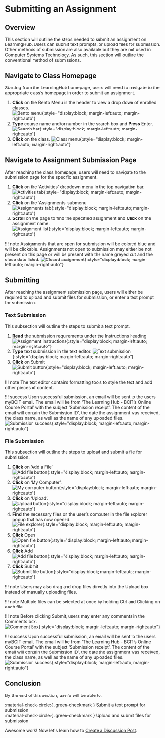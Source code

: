 # Submitting an Assignment

## Overview

This section will outline the steps needed to submit an assignment on LearningHub. Users can submit text prompts, or upload files for submission. Other methods of submission are also available but they are not used in Computer Systems Technology. As such, this section will outline the conventional method of submissions.

## Navigate to Class Homepage

Starting from the LearningHub homepage, users will need to navigate to the appropriate class’s homepage in order to submit an assignment.

1. **Click** on the Bento Menu in the header to view a drop down of enrolled classes.  
   ![Bento menu](./images/bento.png){:style="display:block; margin-left:auto; margin-right:auto"}
2. **Type** course name and/or number in the search box and **Press** Enter.  
   ![Search bar](./images/course_number_search.png){:style="display:block; margin-left:auto; margin-right:auto"}
3. **Click** on the class.
   ![Class menu](./images/course_selection.png){:style="display:block; margin-left:auto; margin-right:auto"}

## Navigate to Assignment Submission Page

After reaching the class homepage, users will need to navigate to the submission page for the specific assignment.

1. **Click** on the ‘Activities’ dropdown menu in the top navigation bar.  
   ![Activities tab](./images/activities_tab.png){:style="display:block; margin-left:auto; margin-right:auto"}
2. **Click** on the ‘Assignments’ submenu  
   ![Assignments tab](./images/assignments_tab.png){:style="display:block; margin-left:auto; margin-right:auto"}
3. **Scroll** on the page to find the specified assignment and **Click** on the assignment name.  
   ![Assignment list](./images/assignment_list.png){:style="display:block; margin-left:auto; margin-right:auto"}

!!! note
        Assignments that are open for submission will be colored blue and will be clickable. Assignments not open to submission may either be not present on this page or will be present with the name greyed out and the close date listed.
        ![Closed assignment](./images/closed_assignment.png){:style="display:block; margin-left:auto; margin-right:auto"}

## Submitting

After reaching the assignment submission page, users will either be required to upload and submit files for submission, or enter a text prompt for submission.

### Text Submission

This subsection will outline the steps to submit a text prompt.

1. **Read** the submission requirements under the Instructions heading  
    ![Assignment instructions](./images/assignment_instructions.png){:style="display:block; margin-left:auto; margin-right:auto"}
2. **Type** text submission in the text editor.
    ![Text submission](./images/text_submission.png){:style="display:block; margin-left:auto; margin-right:auto"}
3. **Click** on Submit  
    ![Submit button](./images/submit_button.png){:style="display:block; margin-left:auto; margin-right:auto"}

!!! note
        The text editor contains formatting tools to style the text and add other pieces of content.  

!!! success
        Upon successful submission, an email will be sent to the users myBCIT email. The email will be from ‘The Learning Hub - BCIT’s Online Course Portal’ with the subject  ‘Submission receipt’. The content of the email will contain the Submission ID’, the date the assignment was received, the class name, as well as the name of any uploaded files.  
        ![Submission success](./images/submission_success.png){:style="display:block; margin-left:auto; margin-right:auto"}

### File Submission

This subsection will outline the steps to upload and submit a file for submission.

1. **Click** on ‘Add a File’  
    ![Add file button](./images/add_file_button.png){:style="display:block; margin-left:auto; margin-right:auto"}
2. **Click** on ‘My Computer’.  
    ![My computer button](./images/my_computer.png){:style="display:block; margin-left:auto; margin-right:auto"}
3. **Click** on ‘Upload’.  
    ![Upload button](./images/upload.png){:style="display:block; margin-left:auto; margin-right:auto"}
4. **Find** the necessary files on the user’s computer in the file explorer popup that has now opened.  
    ![File explorer](./images/file_explorer.png){:style="display:block; margin-left:auto; margin-right:auto"}
5. **Click** Open  
    ![Open file button](./images/open_button.png){:style="display:block; margin-left:auto; margin-right:auto"}
6. **Click** Add  
    ![Add file button](./images/add_button.png){:style="display:block; margin-left:auto; margin-right:auto"}
7. **Click** Submit  
    ![Submit file button](./images/submit_file_button.png){:style="display:block; margin-left:auto; margin-right:auto"}

!!! note
        Users may also drag and drop files directly into the Upload box instead of manually uploading files.

!!! note
        Multiple files can be selected at once by holding Ctrl and Clicking on each file.

!!! note
        Before clicking Submit, users may enter any comments in the Comments box.  
    ![Comment Box](./images/comment_box.png){:style="display:block; margin-left:auto; margin-right:auto"}

!!! success
        Upon successful submission, an email will be sent to the users myBCIT email. The email will be from ‘The Learning Hub - BCIT’s Online Course Portal’ with the subject  ‘Submission receipt’. The content of the email will contain the Submission ID’, the date the assignment was received, the class name, as well as the name of any uploaded files.  
        ![Submission success](./images/submission_success.png){:style="display:block; margin-left:auto; margin-right:auto"}

## Conclusion

By the end of this section, user’s will be able to:  

:material-check-circle:{ .green-checkmark }   Submit a text prompt for submission  
:material-check-circle:{ .green-checkmark }   Upload and submit files for submission  

Awesome work! Now let's learn how to
[Create a Discussion Post](../CreatingaDiscussionPost).
